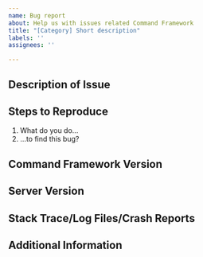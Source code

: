 ```yaml
---
name: Bug report
about: Help us with issues related Command Framework
title: "[Category] Short description"
labels: ''
assignees: ''

---
```


## Description of Issue
<!-- Please provide as much detail as possible. -->

## Steps to Reproduce
1. What do you do...
2. ...to find this bug?

## Command Framework Version
<!-- Self-explanatory. -->

## Server Version
<!-- Self-explanatory. -->

## Stack Trace/Log Files/Crash Reports
<!-- Any relevant log files. Drag and drop text files here to upload to GitHub directly, OR upload the complete contents to Pastebin. https://pastebin.com/ -->

<!-- **DO NOT directly copy and paste log contents OR stack trace here on GitHub.** -->

## Additional Information
<!-- Here goes any final remarks and everything else that might not fit in the previous sections. -->
